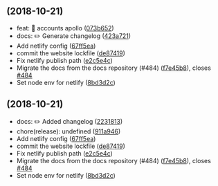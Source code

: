 <a name=""></a>

## (2018-10-21)

- feat: 🎸 accounts apollo ([073b652](https://github.com/js-accounts/accounts/commit/073b652))
- docs: ✏️ Generate changelog ([423a721](https://github.com/js-accounts/accounts/commit/423a721))
- Add netlify config ([67ff5ea](https://github.com/js-accounts/accounts/commit/67ff5ea))
- commit the website lockfile ([de87419](https://github.com/js-accounts/accounts/commit/de87419))
- Fix netlify publish path ([e2c5e4c](https://github.com/js-accounts/accounts/commit/e2c5e4c))
- Migrate the docs from the docs repository (#484) ([f7e45b8](https://github.com/js-accounts/accounts/commit/f7e45b8)), closes [#484](https://github.com/js-accounts/accounts/issues/484)
- Set node env for netlify ([8bd3d2c](https://github.com/js-accounts/accounts/commit/8bd3d2c))

## (2018-10-21)

- docs: ✏️ Added changelog ([2231813](https://github.com/js-accounts/accounts/commit/2231813))
- chore(release): undefined ([911a946](https://github.com/js-accounts/accounts/commit/911a946))
- Add netlify config ([67ff5ea](https://github.com/js-accounts/accounts/commit/67ff5ea))
- commit the website lockfile ([de87419](https://github.com/js-accounts/accounts/commit/de87419))
- Fix netlify publish path ([e2c5e4c](https://github.com/js-accounts/accounts/commit/e2c5e4c))
- Migrate the docs from the docs repository (#484) ([f7e45b8](https://github.com/js-accounts/accounts/commit/f7e45b8)), closes [#484](https://github.com/js-accounts/accounts/issues/484)
- Set node env for netlify ([8bd3d2c](https://github.com/js-accounts/accounts/commit/8bd3d2c))
